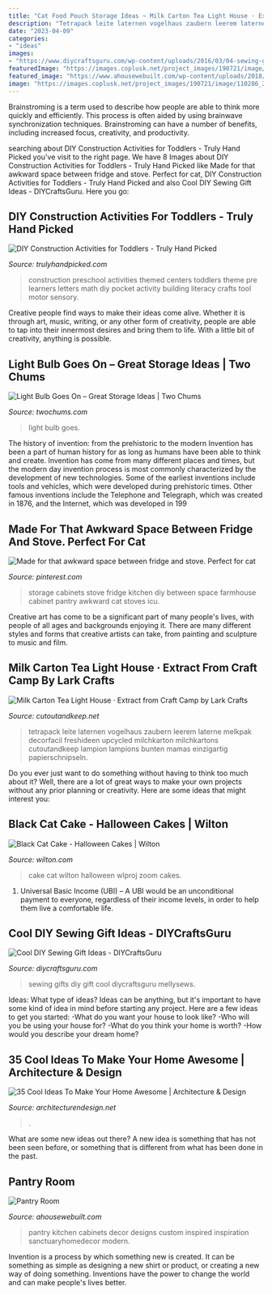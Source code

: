 ```yaml
---
title: "Cat Food Pouch Storage Ideas ~ Milk Carton Tea Light House · Extract From Craft Camp By Lark Crafts"
description: "Tetrapack leite laternen vogelhaus zaubern leerem laterne melkpak decorfacil freshideen upcycled milchkarton milchkartons cutoutandkeep lampion lampions bunten mamas einzigartig papierschnipseln"
date: "2023-04-09"
categories:
- "ideas"
images:
- "https://www.diycraftsguru.com/wp-content/uploads/2016/03/04-sewing-gifts-featured-image.jpg"
featuredImage: "https://images.coplusk.net/project_images/190721/image/110286_2F2015-08-04-134812-Milk%2BCarton%2BTea%2BLight%2BHouses.jpg"
featured_image: "https://www.ahousewebuilt.com/wp-content/uploads/2018/12/AHWB_pantry1.jpg"
image: "https://images.coplusk.net/project_images/190721/image/110286_2F2015-08-04-134812-Milk%2BCarton%2BTea%2BLight%2BHouses.jpg"
---
```



Brainstroming is a term used to describe how people are able to think more quickly and efficiently. This process is often aided by using brainwave synchronization techniques. Brainstroming can have a number of benefits, including increased focus, creativity, and productivity.

	

		
searching about DIY Construction Activities for Toddlers - Truly Hand Picked you've visit to the right page. We have 8 Images about DIY Construction Activities for Toddlers - Truly Hand Picked like Made for that awkward space between fridge and stove. Perfect for cat, DIY Construction Activities for Toddlers - Truly Hand Picked and also Cool DIY Sewing Gift Ideas - DIYCraftsGuru. Here you go:
		
    
## DIY Construction Activities For Toddlers - Truly Hand Picked

<img loading=lazy src="https://trulyhandpicked.com/wp-content/uploads/2019/03/construction-themed-centers-amp-activities-for-little-learners-pocket-of-preschool-15518540798ngk4.jpg" onerror="this.onerror=null;this.src='https://tse1.mm.bing.net/th?id=OIP.M0QVUJYJj_qXcGTRSBU_xwHaHa&amp;pid=15.1';" alt="DIY Construction Activities for Toddlers - Truly Hand Picked">

_Source: trulyhandpicked.com_

>construction preschool activities themed centers toddlers theme pre learners letters math diy pocket activity building literacy crafts tool motor sensory. 

	

Creative people find ways to make their ideas come alive. Whether it is through art, music, writing, or any other form of creativity, people are able to tap into their innermost desires and bring them to life. With a little bit of creativity, anything is possible.

    
## Light Bulb Goes On – Great Storage Ideas | Two Chums

<img loading=lazy src="http://www.twochums.com/wp-content/uploads/2015/01/light-bulb.jpg" onerror="this.onerror=null;this.src='https://tse1.mm.bing.net/th?id=OIP.c__5TZJ2myb8MSYebwGS7AHaEh&amp;pid=15.1';" alt="Light Bulb Goes On – Great Storage Ideas | Two Chums">

_Source: twochums.com_

>light bulb goes. 

	

The history of invention: from the prehistoric to the modern
Invention has been a part of human history for as long as humans have been able to think and create. Invention has come from many different places and times, but the modern day invention process is most commonly characterized by the development of new technologies. Some of the earliest inventions include tools and vehicles, which were developed during prehistoric times. Other famous inventions include the Telephone and Telegraph, which was created in 1876, and the Internet, which was developed in 199
    
## Made For That Awkward Space Between Fridge And Stove. Perfect For Cat

<img loading=lazy src="https://i.pinimg.com/736x/ba/d1/f6/bad1f646e7e938a7bce765748d341e07--cat-food-for-cats.jpg" onerror="this.onerror=null;this.src='https://tse4.mm.bing.net/th?id=OIP.DdArSU5JELhW3lc3eKYpLwHaJ7&amp;pid=15.1';" alt="Made for that awkward space between fridge and stove. Perfect for cat">

_Source: pinterest.com_

>storage cabinets stove fridge kitchen diy between space farmhouse cabinet pantry awkward cat stoves icu. 

	

Creative art has come to be a significant part of many people's lives, with people of all ages and backgrounds enjoying it. There are many different styles and forms that creative artists can take, from painting and sculpture to music and film.

    
## Milk Carton Tea Light House · Extract From Craft Camp By Lark Crafts

<img loading=lazy src="https://images.coplusk.net/project_images/190721/image/110286_2F2015-08-04-134812-Milk%2BCarton%2BTea%2BLight%2BHouses.jpg" onerror="this.onerror=null;this.src='https://tse2.mm.bing.net/th?id=OIP.EX3m3cleyjeXAYfXEyekrgHaLG&amp;pid=15.1';" alt="Milk Carton Tea Light House · Extract from Craft Camp by Lark Crafts">

_Source: cutoutandkeep.net_

>tetrapack leite laternen vogelhaus zaubern leerem laterne melkpak decorfacil freshideen upcycled milchkarton milchkartons cutoutandkeep lampion lampions bunten mamas einzigartig papierschnipseln. 

	

Do you ever just want to do something without having to think too much about it? Well, there are a lot of great ways to make your own projects without any prior planning or creativity. Here are some ideas that might interest you: 

    
## Black Cat Cake - Halloween Cakes | Wilton

<img loading=lazy src="https://www.wilton.com/dw/image/v2/AAWA_PRD/on/demandware.static/-/Sites-wilton-project-master/default/dw8c2e60f3/images/project/WLPROJ-9290/CaCaInHa_46518-5.jpg?sw=800&amp;sh=800" onerror="this.onerror=null;this.src='https://tse4.mm.bing.net/th?id=OIP.ZnLWyhS_1H8llhSOBYRTTQHaHa&amp;pid=15.1';" alt="Black Cat Cake - Halloween Cakes | Wilton">

_Source: wilton.com_

>cake cat wilton halloween wlproj zoom cakes. 

	

1. Universal Basic Income (UBI) – A UBI would be an unconditional payment to everyone, regardless of their income levels, in order to help them live a comfortable life.

    
## Cool DIY Sewing Gift Ideas - DIYCraftsGuru

<img loading=lazy src="https://www.diycraftsguru.com/wp-content/uploads/2016/03/04-sewing-gifts-featured-image.jpg" onerror="this.onerror=null;this.src='https://tse2.mm.bing.net/th?id=OIP._IYS10dB5q2MkxdIXdYnIQHaMK&amp;pid=15.1';" alt="Cool DIY Sewing Gift Ideas - DIYCraftsGuru">

_Source: diycraftsguru.com_

>sewing gifts diy gift cool diycraftsguru mellysews. 

	

Ideas: What type of ideas?
Ideas can be anything, but it's important to have some kind of idea in mind before starting any project. Here are a few ideas to get you started: 
-What do you want your house to look like? 
-Who will you be using your house for? 
-What do you think your home is worth? 
-How would you describe your dream home?

    
## 35 Cool Ideas To Make Your Home Awesome | Architecture &amp; Design

<img loading=lazy src="https://cdn.architecturendesign.net/wp-content/uploads/2014/09/6-awesome-bed-design-del-mar.jpg" onerror="this.onerror=null;this.src='https://tse1.mm.bing.net/th?id=OIP.HPgVObpRLpdcokzeMfCAsQHaE8&amp;pid=15.1';" alt="35 Cool Ideas To Make Your Home Awesome | Architecture &amp; Design">

_Source: architecturendesign.net_

>. 

	

What are some new ideas out there?
A new idea is something that has not been seen before, or something that is different from what has been done in the past.

    
## Pantry Room

<img loading=lazy src="https://www.ahousewebuilt.com/wp-content/uploads/2018/12/AHWB_pantry1.jpg" onerror="this.onerror=null;this.src='https://tse1.mm.bing.net/th?id=OIP.XAH-aC-aYIEJKWnwHDtd9wHaJ3&amp;pid=15.1';" alt="Pantry Room">

_Source: ahousewebuilt.com_

>pantry kitchen cabinets decor designs custom inspired inspiration sanctuaryhomedecor modern. 

	

Invention is a process by which something new is created. It can be something as simple as designing a new shirt or product, or creating a new way of doing something. Inventions have the power to change the world and can make people's lives better.

